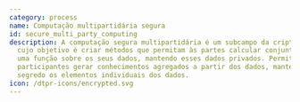 ```yaml
---
category: process
name: Computação multipartidária segura
id: secure_multi_party_computing
description: A computação segura multipartidária é um subcampo da criptografia
  cujo objetivo é criar métodos que permitam às partes calcular conjuntamente
  uma função sobre os seus dados, mantendo esses dados privados. Permite aos
  participantes gerar conhecimentos agregados a partir dos dados, mantendo em
  segredo os elementos individuais dos dados.
icon: /dtpr-icons/encrypted.svg
---
```

